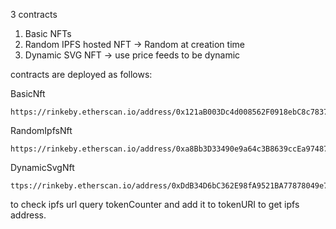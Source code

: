 3 contracts

1. Basic NFTs
2. Random IPFS hosted NFT -> Random at creation time
3. Dynamic SVG NFT -> use price feeds to be dynamic

contracts are deployed as follows:

BasicNft
```link
https://rinkeby.etherscan.io/address/0x121aB003Dc4d008562F0918ebC8c7837677B647D#code
```
RandomIpfsNft
```link
https://rinkeby.etherscan.io/address/0xa8Bb3D33490e9a64c3B8639ccEa97487DC5b076d#code
```

DynamicSvgNft
```link
ttps://rinkeby.etherscan.io/address/0xDdB34D6bC362E98fA9521BA77878049e70285D4A#code
```

to check ipfs url query tokenCounter
and add it to tokenURI to get ipfs address. 



